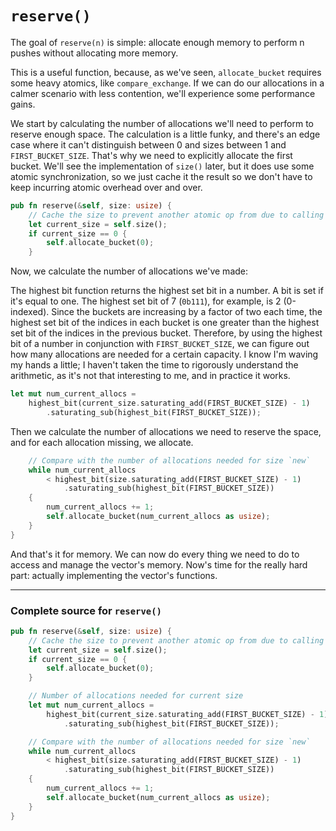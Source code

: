 # `reserve()`

The goal of `reserve(n)` is simple: allocate enough memory to perform n pushes
without allocating more memory.

This is a useful function, because, as we've seen, `allocate_bucket` requires
some heavy atomics, like `compare_exchange`. If we can do our allocations in a
calmer scenario with less contention, we'll experience some performance gains.

We start by calculating the number of allocations we'll need to perform to
reserve enough space. The calculation is a little funky, and there's an edge
case where it can't distinguish between 0 and sizes between 1 and
`FIRST_BUCKET_SIZE`. That's why we need to explicitly allocate the first bucket.
We'll see the implementation of `size()` later, but it does use some atomic
synchronization, so we just cache it the result so we don't have to keep
incurring atomic overhead over and over.

```rust
pub fn reserve(&self, size: usize) {
    // Cache the size to prevent another atomic op from due to calling `size()` again
    let current_size = self.size();
    if current_size == 0 {
        self.allocate_bucket(0);
    }

```

Now, we calculate the number of allocations we've made:

The highest bit function returns the highest set bit in a number. A bit is set
if it's equal to one. The highest set bit of 7 (`0b111`), for example, is 2
(0-indexed). Since the buckets are increasing by a factor of two each time, the
highest set bit of the indices in each bucket is one greater than the highest
set bit of the indices in the previous bucket. Therefore, by using the highest
bit of a number in conjunction with `FIRST_BUCKET_SIZE`, we can figure out how
many allocations are needed for a certain capacity. I know I'm waving my hands a
little; I haven't taken the time to rigorously understand the arithmetic, as
it's not that interesting to me, and in practice it works.

```rust
let mut num_current_allocs =
    highest_bit(current_size.saturating_add(FIRST_BUCKET_SIZE) - 1)
        .saturating_sub(highest_bit(FIRST_BUCKET_SIZE));

```

Then we calculate the number of allocations we need to reserve the space, and
for each allocation missing, we allocate.

```rust
    // Compare with the number of allocations needed for size `new`
    while num_current_allocs
        < highest_bit(size.saturating_add(FIRST_BUCKET_SIZE) - 1)
            .saturating_sub(highest_bit(FIRST_BUCKET_SIZE))
    {
        num_current_allocs += 1;
        self.allocate_bucket(num_current_allocs as usize);
    }
}

```

And that's it for memory. We can now do every thing we need to do to access and
manage the vector's memory. Now's time for the really hard part: actually implementing
the vector's functions.

---

### Complete source for `reserve()`

```rust
pub fn reserve(&self, size: usize) {
    // Cache the size to prevent another atomic op from due to calling `size()` again
    let current_size = self.size();
    if current_size == 0 {
        self.allocate_bucket(0);
    }

    // Number of allocations needed for current size
    let mut num_current_allocs =
        highest_bit(current_size.saturating_add(FIRST_BUCKET_SIZE) - 1)
            .saturating_sub(highest_bit(FIRST_BUCKET_SIZE));

    // Compare with the number of allocations needed for size `new`
    while num_current_allocs
        < highest_bit(size.saturating_add(FIRST_BUCKET_SIZE) - 1)
            .saturating_sub(highest_bit(FIRST_BUCKET_SIZE))
    {
        num_current_allocs += 1;
        self.allocate_bucket(num_current_allocs as usize);
    }
}

```
